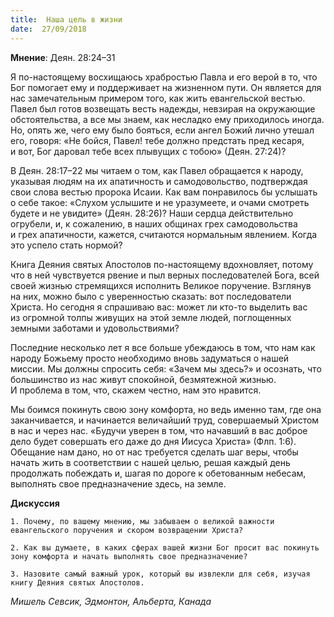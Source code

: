 ```yaml
---
title:  Наша цель в жизни
date:  27/09/2018
---
```


**Мнение**: Деян. 28:24–31

Я по-настоящему восхищаюсь храбростью Павла и его верой в то, что Бог помогает ему и поддерживает на жизненном пути. Он является для нас замечательным примером того, как жить евангельской вестью. Павел был готов возвещать весть надежды, невзирая на окружающие обстоятельства, а все мы знаем, как несладко ему приходилось иногда. Но, опять же, чего ему было бояться, если ангел Божий лично утешал его, говоря: «Не бойся, Павел! тебе должно предстать пред кесаря, и вот, Бог даровал тебе всех плывущих с тобою» (Деян. 27:24)?

В Деян. 28:17–22 мы читаем о том, как Павел обращается к народу, указывая людям на их апатичность и самодовольство, подтверждая свои слова вестью пророка Исаии. Как вам понравилось бы услышать о себе такое: «Слухом услышите и не уразумеете, и очами смотреть будете и не увидите» (Деян. 28:26)? Наши сердца действительно огрубели, и, к сожалению, в наших общинах грех самодовольства и грех апатичности, кажется, считаются нормальным явлением. Когда это успело стать нормой?

Книга Деяния святых Апостолов по-настоящему вдохновляет, потому что в ней чувствуется рвение и пыл верных последователей Бога, всей своей жизнью стремящихся исполнить Великое поручение. Взглянув на них, можно было с уверенностью сказать: вот последователи Христа. Но сегодня я спрашиваю вас: может ли кто-то выделить вас из огромной толпы живущих на этой земле людей, поглощенных земными заботами и удовольствиями?

Последние несколько лет я все больше убеждаюсь в том, что нам как народу Божьему просто необходимо вновь задуматься о нашей миссии. Мы должны спросить себя: «Зачем мы здесь?» и осознать, что большинство из нас живут спокойной, безмятежной жизнью. И проблема в том, что, скажем честно, нам это нравится.

Мы боимся покинуть свою зону комфорта, но ведь именно там, где она заканчивается, и начинается величайший труд, совершаемый Христом в нас и через нас. «Будучи уверен в том, что начавший в вас доброе дело будет совершать его даже до дня Иисуса Христа» (Флп. 1:6). Обещание нам дано, но от нас требуется сделать шаг веры, чтобы начать жить в соответствии с нашей целью, решая каждый день продолжать побеждать и, шагая по дороге к обетованным небесам, выполнять свое предназначение здесь, на земле.

**Дискуссия**

`1.	Почему, по вашему мнению, мы забываем о великой важности евангельского поручения и скором возвращении Христа?`

`2.	Как вы думаете, в каких сферах вашей жизни Бог просит вас покинуть зону комфорта и начать выполнять свое предназначение?`

`3.	Назовите самый важный урок, который вы извлекли для себя, изучая книгу Деяния святых Апостолов.`

_Мишель Севсик, Эдмонтон, Альберта, Канада_
